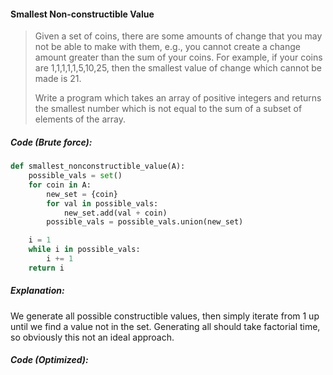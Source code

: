#### Smallest Non-constructible Value

> Given a set of coins, there are some amounts of change that you may not be able to make with them, e.g., you cannot create a change amount greater than the sum of your coins. For example, if your coins are 1,1,1,1,1,5,10,25, then the smallest value of change which cannot be made is 21. 
>
> Write a program which takes an array of positive integers and returns the smallest number which is not equal to the sum of a subset of elements of the array.

##### Code \(Brute force\):

```py
def smallest_nonconstructible_value(A):
    possible_vals = set()
    for coin in A:
        new_set = {coin}
        for val in possible_vals:
            new_set.add(val + coin)
        possible_vals = possible_vals.union(new_set)

    i = 1
    while i in possible_vals:
        i += 1
    return i
```

##### Explanation:

We generate all possible constructible values, then simply iterate from 1 up until we find a value not in the set. Generating all should take factorial time, so obviously this not an ideal approach. 

##### Code \(Optimized\):



